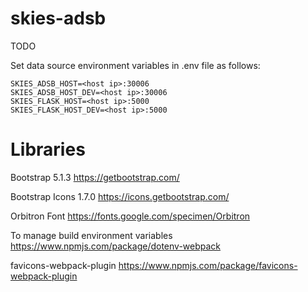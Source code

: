 skies-adsb
==========

TODO

Set data source environment variables in .env file as follows:

```
SKIES_ADSB_HOST=<host ip>:30006
SKIES_ADSB_HOST_DEV=<host ip>:30006
SKIES_FLASK_HOST=<host ip>:5000
SKIES_FLASK_HOST_DEV=<host ip>:5000
```

Libraries
=========

Bootstrap 5.1.3
https://getbootstrap.com/

Bootstrap Icons 1.7.0
https://icons.getbootstrap.com/

Orbitron Font
https://fonts.google.com/specimen/Orbitron

To manage build environment variables
https://www.npmjs.com/package/dotenv-webpack

favicons-webpack-plugin
https://www.npmjs.com/package/favicons-webpack-plugin

